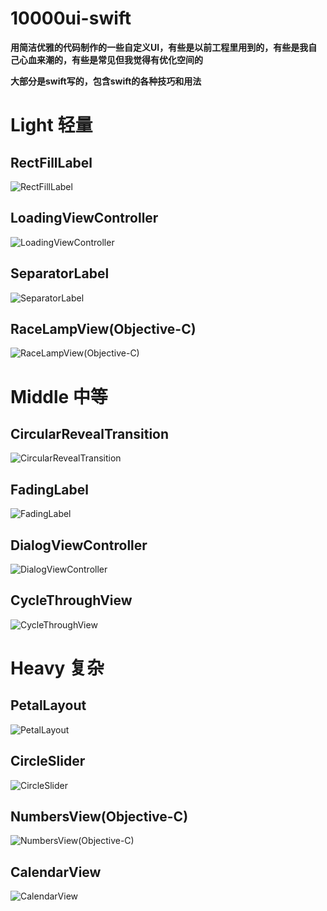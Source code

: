 # 10000ui-swift
**用简洁优雅的代码制作的一些自定义UI，有些是以前工程里用到的，有些是我自己心血来潮的，有些是常见但我觉得有优化空间的**

**大部分是swift写的，包含swift的各种技巧和用法**

# Light 轻量
## RectFillLabel
![RectFillLabel](https://github.com/blurryssky/10000ui/blob/master/gifs/Light/RectFillLabel.gif)
## LoadingViewController
![LoadingViewController](https://github.com/blurryssky/10000ui-swift/blob/master/gifs/Light/LoadingViewController.gif)
## SeparatorLabel
![SeparatorLabel](https://github.com/blurryssky/10000ui-swift/blob/master/gifs/Light/SeparatorLabel.png)
## RaceLampView(Objective-C)
![RaceLampView(Objective-C)](https://github.com/blurryssky/10000ui-swift/blob/master/gifs/Light/RaceLampView.gif)

# Middle 中等
## CircularRevealTransition
![CircularRevealTransition](https://github.com/blurryssky/10000ui/blob/master/gifs/Middle/CircularRevealTransition.gif)
## FadingLabel
![FadingLabel](https://github.com/blurryssky/10000ui/blob/master/gifs/Middle/FadingLabel.gif)
## DialogViewController
![DialogViewController](https://github.com/blurryssky/10000ui-swift/blob/master/gifs/Middle/DialogViewController.gif)
## CycleThroughView
![CycleThroughView](https://github.com/blurryssky/10000ui-swift/blob/master/gifs/Middle/CycleThroughView.gif)

# Heavy 复杂
## PetalLayout
![PetalLayout](https://github.com/blurryssky/10000ui/blob/master/gifs/Heavy/PetalLayout.gif)
## CircleSlider
![CircleSlider](https://github.com/blurryssky/10000ui-swift/blob/master/gifs/Heavy/CircleSlider.gif)
## NumbersView(Objective-C)
![NumbersView(Objective-C)](https://github.com/blurryssky/10000ui-swift/blob/master/gifs/Heavy/NumbersView.gif)
## CalendarView
![CalendarView](https://github.com/blurryssky/10000ui-swift/blob/master/gifs/Heavy/CalendarView.gif)
